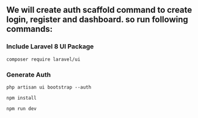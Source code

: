 
## We will create auth scaffold command to create login, register and dashboard. so run following commands:

### Include Laravel 8 UI Package
```
composer require laravel/ui
```

### Generate Auth
```
php artisan ui bootstrap --auth 

npm install

npm run dev
```

